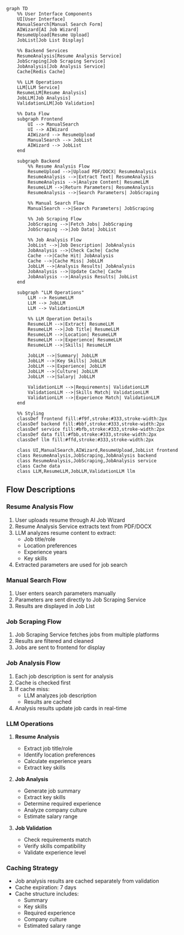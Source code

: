 ```mermaid
graph TD
    %% User Interface Components
    UI[User Interface]
    ManualSearch[Manual Search Form]
    AIWizard[AI Job Wizard]
    ResumeUpload[Resume Upload]
    JobList[Job List Display]

    %% Backend Services
    ResumeAnalysis[Resume Analysis Service]
    JobScraping[Job Scraping Service]
    JobAnalysis[Job Analysis Service]
    Cache[Redis Cache]

    %% LLM Operations
    LLM[LLM Service]
    ResumeLLM[Resume Analysis]
    JobLLM[Job Analysis]
    ValidationLLM[Job Validation]

    %% Data Flow
    subgraph Frontend
        UI --> ManualSearch
        UI --> AIWizard
        AIWizard --> ResumeUpload
        ManualSearch --> JobList
        AIWizard --> JobList
    end

    subgraph Backend
        %% Resume Analysis Flow
        ResumeUpload -->|Upload PDF/DOCX| ResumeAnalysis
        ResumeAnalysis -->|Extract Text| ResumeAnalysis
        ResumeAnalysis -->|Analyze Content| ResumeLLM
        ResumeLLM -->|Return Parameters| ResumeAnalysis
        ResumeAnalysis -->|Search Parameters| JobScraping

        %% Manual Search Flow
        ManualSearch -->|Search Parameters| JobScraping

        %% Job Scraping Flow
        JobScraping -->|Fetch Jobs| JobScraping
        JobScraping -->|Job Data| JobList

        %% Job Analysis Flow
        JobList -->|Job Description| JobAnalysis
        JobAnalysis -->|Check Cache| Cache
        Cache -->|Cache Hit| JobAnalysis
        Cache -->|Cache Miss| JobLLM
        JobLLM -->|Analysis Results| JobAnalysis
        JobAnalysis -->|Update Cache| Cache
        JobAnalysis -->|Analysis Results| JobList
    end

    subgraph "LLM Operations"
        LLM --> ResumeLLM
        LLM --> JobLLM
        LLM --> ValidationLLM
        
        %% LLM Operation Details
        ResumeLLM -->|Extract| ResumeLLM
        ResumeLLM -->|Job Title| ResumeLLM
        ResumeLLM -->|Location| ResumeLLM
        ResumeLLM -->|Experience| ResumeLLM
        ResumeLLM -->|Skills| ResumeLLM

        JobLLM -->|Summary| JobLLM
        JobLLM -->|Key Skills| JobLLM
        JobLLM -->|Experience| JobLLM
        JobLLM -->|Culture| JobLLM
        JobLLM -->|Salary| JobLLM

        ValidationLLM -->|Requirements| ValidationLLM
        ValidationLLM -->|Skills Match| ValidationLLM
        ValidationLLM -->|Experience Match| ValidationLLM
    end

    %% Styling
    classDef frontend fill:#f9f,stroke:#333,stroke-width:2px
    classDef backend fill:#bbf,stroke:#333,stroke-width:2px
    classDef service fill:#bfb,stroke:#333,stroke-width:2px
    classDef data fill:#fbb,stroke:#333,stroke-width:2px
    classDef llm fill:#ffd,stroke:#333,stroke-width:2px

    class UI,ManualSearch,AIWizard,ResumeUpload,JobList frontend
    class ResumeAnalysis,JobScraping,JobAnalysis backend
    class ResumeAnalysis,JobScraping,JobAnalysis service
    class Cache data
    class LLM,ResumeLLM,JobLLM,ValidationLLM llm
```

## Flow Descriptions

### Resume Analysis Flow
1. User uploads resume through AI Job Wizard
2. Resume Analysis Service extracts text from PDF/DOCX
3. LLM analyzes resume content to extract:
   - Job title/role
   - Location preferences
   - Experience years
   - Key skills
4. Extracted parameters are used for job search

### Manual Search Flow
1. User enters search parameters manually
2. Parameters are sent directly to Job Scraping Service
3. Results are displayed in Job List

### Job Scraping Flow
1. Job Scraping Service fetches jobs from multiple platforms
2. Results are filtered and cleaned
3. Jobs are sent to frontend for display

### Job Analysis Flow
1. Each job description is sent for analysis
2. Cache is checked first
3. If cache miss:
   - LLM analyzes job description
   - Results are cached
4. Analysis results update job cards in real-time

### LLM Operations
1. **Resume Analysis**
   - Extract job title/role
   - Identify location preferences
   - Calculate experience years
   - Extract key skills

2. **Job Analysis**
   - Generate job summary
   - Extract key skills
   - Determine required experience
   - Analyze company culture
   - Estimate salary range

3. **Job Validation**
   - Check requirements match
   - Verify skills compatibility
   - Validate experience level

### Caching Strategy
- Job analysis results are cached separately from validation
- Cache expiration: 7 days
- Cache structure includes:
  - Summary
  - Key skills
  - Required experience
  - Company culture
  - Estimated salary range 